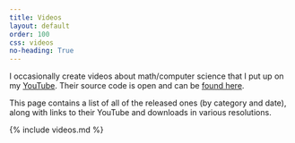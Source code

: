 ```yaml
---
title: Videos
layout: default
order: 100
css: videos
no-heading: True
---
```


I occasionally create videos about math/computer science that I put up on my [YouTube](https://www.youtube.com/channel/UC_IaBSHmisYbiYlv32EeNkQ).
Their source code is open and can be [found here](https://github.com/xiaoxiae/videos).

This page contains a list of all of the released ones (by category and date), along with links to their YouTube and downloads in various resolutions.

{% include videos.md %}
